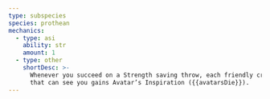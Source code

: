 ```yaml
---
type: subspecies
species: prothean
mechanics:
  - type: asi
    ability: str
    amount: 1
  - type: other
    shortDesc: >-
      Whenever you succeed on a Strength saving throw, each friendly creature, except you, within <me-distance length="60" />
      that can see you gains Avatar’s Inspiration ({{avatarsDie}}).
---
```

